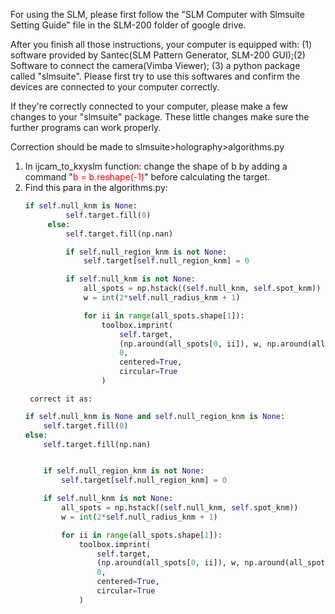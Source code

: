 For using the SLM, please first follow the "SLM Computer with Slmsuite Setting Guide" file in the SLM-200 folder of google drive.  

After you finish all those instructions, your computer is equipped with: (1) software provided by Santec(SLM Pattern Generator, SLM-200 GUI);(2) Software to connect the camera(Vimba Viewer);
(3) a python package called "slmsuite". Please first try to use this softwares and confirm the devices are connected to your computer correctly.  

If they're correctly connected to your computer, please make a few changes to your "slmsuite" package. These little changes make sure the further programs can work properly.  

Correction should be made to slmsuite>holography>algorithms.py
1. In ijcam_to_kxyslm function: 
      change the shape of b by adding a command "<span style="color:red">b = b.reshape(-1)</span>" before calculating the target.
2. Find this para in the algorithms.py:
   ```python
   if self.null_knm is None:
            self.target.fill(0)
        else:
            self.target.fill(np.nan)

            if self.null_region_knm is not None:
                self.target[self.null_region_knm] = 0

            if self.null_knm is not None:
                all_spots = np.hstack((self.null_knm, self.spot_knm))
                w = int(2*self.null_radius_knm + 1)

                for ii in range(all_spots.shape[1]):
                    toolbox.imprint(
                        self.target,
                        (np.around(all_spots[0, ii]), w, np.around(all_spots[1, ii]), w),
                        0,
                        centered=True,
                        circular=True
                    )
     ```
        correct it as:
     ```python
     if self.null_knm is None and self.null_region_knm is None:
         self.target.fill(0)
     else:
         self.target.fill(np.nan)


         if self.null_region_knm is not None:
             self.target[self.null_region_knm] = 0

         if self.null_knm is not None:
             all_spots = np.hstack((self.null_knm, self.spot_knm))
             w = int(2*self.null_radius_knm + 1)

             for ii in range(all_spots.shape[1]):
                 toolbox.imprint(
                     self.target,
                     (np.around(all_spots[0, ii]), w, np.around(all_spots[1, ii]), w),
                     0,
                     centered=True,
                     circular=True
                 )
     ```

     
